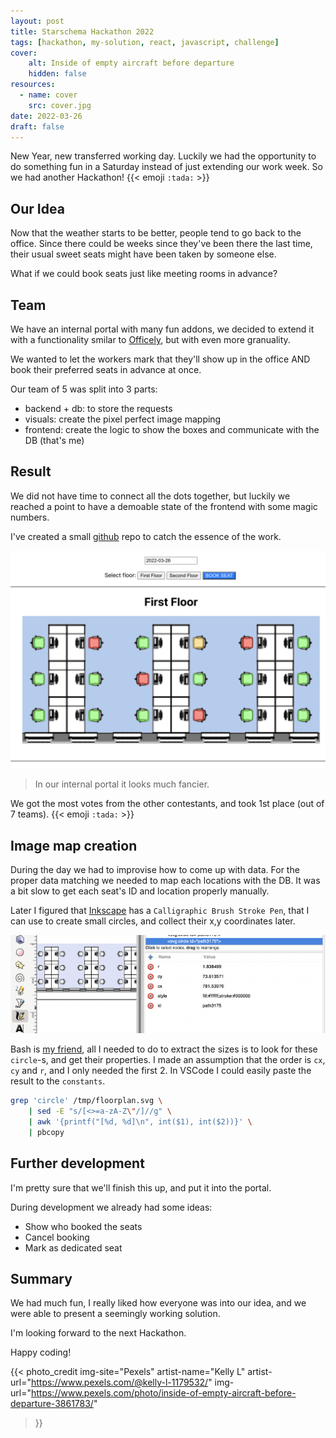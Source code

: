 ```yaml
---
layout: post
title: Starschema Hackathon 2022
tags: [hackathon, my-solution, react, javascript, challenge]
cover: 
    alt: Inside of empty aircraft before departure
    hidden: false
resources:
  - name: cover
    src: cover.jpg
date: 2022-03-26
draft: false
---
```


New Year, new transferred working day. Luckily we had the opportunity to do something fun in a Saturday instead of just extending our work week. So we had another Hackathon! {{< emoji `:tada:` >}}

<!--more-->

## Our Idea

Now that the weather starts to be better, people tend to go back to the office.
Since there could be weeks since they've been there the last time, their usual sweet seats might have been taken by someone else.

What if we could book seats just like meeting rooms in advance?

## Team

We have an internal portal with many fun addons, we decided to extend it with a functionality smilar to
[Officely](https://www.getofficely.com/), but with even more granuality.

We wanted to let the workers mark that they'll show up in the office AND book their preferred seats in advance at once.

Our team of 5 was split into 3 parts:

- backend + db: to store the requests
- visuals: create the pixel perfect image mapping
- frontend: create the logic to show the boxes and communicate with the DB (that's me)

## Result

We did not have time to connect all the dots together, but luckily we reached a point to
have a demoable state of the frontend with some magic numbers.

I've created a small [github](https://github.com/budavariam/hackathon-seat-booker) repo to catch the essence of the work.

![look and feel](lookandfeel.png)

> In our internal portal it looks much fancier.

We got the most votes from the other contestants, and took 1st place (out of 7 teams). {{< emoji `:tada:` >}}

## Image map creation

During the day we had to improvise how to come up with data.
For the proper data matching we needed to map each locations with the DB.
It was a bit slow to get each seat's ID and location properly manually.

Later I figured that [Inkscape](https://inkscape.org/) has a `Calligraphic Brush Stroke Pen`, that I can use to create small circles, and collect their x,y coordinates later.

![image-map-creation](image-map-creation.png)

Bash is [my friend](/posts/2021/02/18/grep-sed-awk-filters/), all I needed to do to extract the sizes is to look for these `circle`-s, and get their properties.
I made an assumption that the order is `cx`, `cy` and `r`, and I only needed the first 2.
In VSCode I could easily paste the result to the `constants`.

```bash
grep 'circle' /tmp/floorplan.svg \
    | sed -E "s/[<>=a-zA-Z\"/]//g" \
    | awk '{printf("[%d, %d]\n", int($1), int($2))}' \
    | pbcopy
```

## Further development

I'm pretty sure that we'll finish this up, and put it into the portal.

During development we already had some ideas:

- Show who booked the seats
- Cancel booking
- Mark as dedicated seat

## Summary

We had much fun, I really liked how everyone was into our idea, and we were able to present a seemingly working solution.

I'm looking forward to the next Hackathon.

Happy coding!

{{< photo_credit
    img-site="Pexels"
    artist-name="Kelly L"
    artist-url="https://www.pexels.com/@kelly-l-1179532/"
    img-url="https://www.pexels.com/photo/inside-of-empty-aircraft-before-departure-3861783/"
>}}